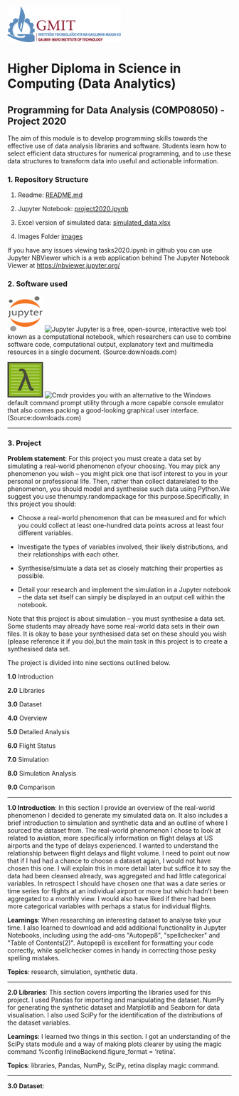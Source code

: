![GMIT Logo](https://github.com/Munster2020/HDIP_CSDA_COMP08050_PROJECT/blob/main/GMIT_Logo.jpg)
# Higher Diploma in Science in Computing (Data Analytics)
## Programming for Data Analysis (COMP08050) - Project 2020
The aim of this module is to develop programming skills towards the effective use of data analysis libraries and software.
Students learn how to select efficient data structures for numerical programming, and to use these data structures to transform
data into useful and actionable information.

### 1. Repository Structure
1. Readme:
[README.md](https://github.com/Munster2020/HDIP_CSDA_COMP08050_PROJECT/blob/main/README.md)

2. Jupyter Notebook:
[project2020.ipynb](https://github.com/Munster2020/HDIP_CSDA_COMP08050_PROJECT/blob/main/project2020.ipynb)

3. Excel version of simulated data:
[simulated_data.xlsx](https://github.com/Munster2020/HDIP_CSDA_COMP08050_PROJECT/blob/main/simulated_data.xlsx)

4. Images Folder
[images](https://github.com/Munster2020//HDIP_CSDA_COMP08050_PROJECT/tree/main/images)

If you have any issues viewing tasks2020.ipynb in github you can use Jupyter NBViewer which is a web application behind The Jupyter Notebook Viewer at https://nbviewer.jupyter.org/

### 2. Software used

![logo](https://github.com/Munster2020/HDIP_CSDA_COMP08050_PROJECT/blob/main/images/JupyterN.png "Jupyter")
![Jupyter](https://jupyter.org/) Jupyter is a free, open-source, interactive web tool known as a computational notebook, which researchers can use to combine software code, computational output, explanatory text and multimedia resources in a single document. (Source:downloads.com)

![logo](https://github.com/Munster2020/HDIP_CSDA_COMP08050_PROJECT/blob/main/images/cmdr.png "Cmder")
![Cmdr](https://cmder.net/) provides you with an alternative to the Windows default command prompt utility through a more capable console emulator that also comes packing a good-looking graphical user interface. (Source:downloads.com)

---
### 3. Project

__Problem statement__: For this project you must create a data set by simulating a real-world phenomenon ofyour choosing.  You may pick any phenomenon you wish – you might pick one that isof interest to you in your personal or professional life.  Then, rather than collect datarelated to the phenomenon, you should model and synthesise such data using Python.We suggest you use thenumpy.randompackage for this purpose.Specifically, in this project you should:

- Choose a real-world phenomenon that can be measured and for which you could collect at least one-hundred data points across at least four different variables.

- Investigate  the  types  of  variables  involved,  their  likely  distributions,  and  their relationships with each other.

- Synthesise/simulate a data set as closely matching their properties as possible.

- Detail your research and implement the simulation in a Jupyter notebook – the data set itself can simply be displayed in an output cell within the notebook.


Note that this project is about simulation – you must synthesise a data set.  Some students may already have some real-world data sets in their own files.  It is okay to base your synthesised data set on these should you wish (please reference it if you do),but the main task in this project is to create a synthesised data set.

The project is divided into nine sections outlined below.

__1.0__ Introduction

__2.0__ Libraries

__3.0__ Dataset

__4.0__ Overview

__5.0__ Detailed Analysis

__6.0__ Flight Status

__7.0__ Simulation

__8.0__ Simulation Analysis

__9.0__ Comparison

---

__1.0 Introduction__: In this section I provide an overview of the real-world phenomenon I decided to generate my simulated data on. It also includes a brief introduction to simulation and synthetic data and an outline of where I sourced the dataset from. The real-world phenomenon I chose to look at related to aviation, more specifically information on flight delays at US airports and the type of delays experienced. I wanted to understand the relationship between flight delays and flight volume. I need to point out now that if I had had a chance to choose a dataset again, I would not have chosen this one. I will explain this in more detail later but suffice it to say the data had been cleansed already, was aggregated and had little categorical variables. In retrospect I should have chosen one that was a date series or time series for flights at an individual airport or more but which hadn’t been aggregated to a monthly view. I would also have liked if there had been more categorical variables with perhaps a status for individual flights.

__Learnings__: When researching an interesting dataset to analyse take your time. I also learned to download and add additional functionality in Jupyter Notebooks, including using the add-ons "Autopep8", "spellchecker" and "Table of Contents(2)". Autopep8 is excellent for formatting your code correctly, while spellchecker comes in handy in correcting those pesky spelling mistakes.

__Topics__: research, simulation, synthetic data.

---

__2.0 Libraries__: This section covers importing the libraries used for this project. I used Pandas for importing and manipulating the dataset. NumPy for generating the synthetic dataset and Matplotlib and Seaborn for data visualisation. I also used SciPy for the identification of the distributions of the dataset variables.

__Learnings__: I learned two things in this section. I got an understanding of the SciPy stats module and a way of making plots clearer by using the magic command %config InlineBackend.figure_format = ‘retina’.

__Topics__: libraries, Pandas, NumPy, SciPy, retina display magic command.

---

__3.0 Dataset__: 

